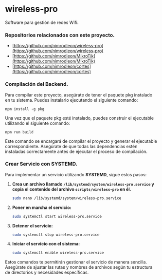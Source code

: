 # wireless-pro

Software para gestión de redes Wifi.

### Repositorios relacionados con este proyecto.

- [https://github.com/nimrodleon/wireless-pro](https://github.com/nimrodleon/wireless-pro)
- [https://github.com/nimrodleon/MikroTik](https://github.com/nimrodleon/MikroTik)
- [https://github.com/nimrodleon/cortes](https://github.com/nimrodleon/cortes)

### Compilación del Backend.

Para compilar este proyecto, asegúrate de tener el paquete pkg instalado en tu sistema. Puedes instalarlo ejecutando el siguiente comando:

```shell
npm install -g pkg
```

Una vez que el paquete pkg esté instalado, puedes construir el ejecutable utilizando el siguiente comando:

```shell
npm run build
```

Este comando se encargará de compilar el proyecto y generar el ejecutable correspondiente. Asegúrate de que todas las dependencias estén instaladas correctamente antes de ejecutar el proceso de compilación.

### Crear Servicio con SYSTEMD.

Para implementar un servicio utilizando **SYSTEMD**, sigue estos pasos:

1. **Crea un archivo llamado `/lib/systemd/system/wireless-pro.service` y copia el contenido del archivo `scripts/wireless-pro` en él.**

    ```bash
    sudo nano /lib/systemd/system/wireless-pro.service
    ```

2. **Poner en marcha el servicio:**

    ```bash
    sudo systemctl start wireless-pro.service
    ```

3. **Detener el servicio:**

    ```bash
    sudo systemctl stop wireless-pro.service
    ```

4. **Iniciar el servicio con el sistema:**

    ```bash
    sudo systemctl enable wireless-pro.service
    ```

Estos comandos te permitirán gestionar el servicio de manera sencilla. Asegúrate de ajustar las rutas y nombres de archivos según tu estructura de directorios y necesidades específicas.
